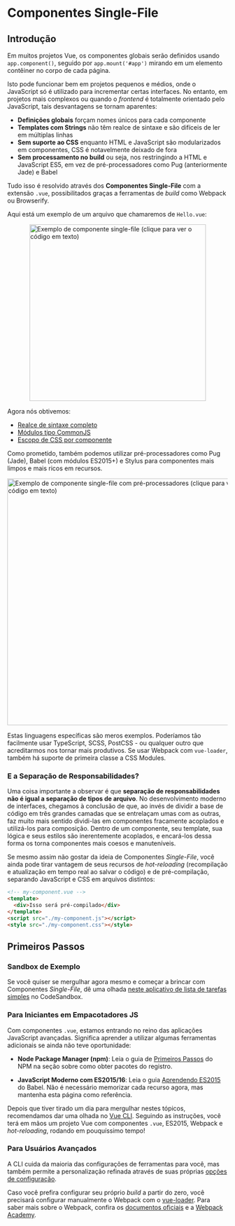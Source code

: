 # Componentes Single-File

## Introdução

Em muitos projetos Vue, os componentes globais serão definidos usando `app.component()`, seguido por `app.mount('#app')` mirando em um elemento contêiner no corpo de cada página.

Isto pode funcionar bem em projetos pequenos e médios, onde o JavaScript só é utilizado para incrementar certas interfaces. No entanto, em projetos mais complexos ou quando o _frontend_ é totalmente orientado pelo JavaScript, tais desvantagens se tornam aparentes:

- **Definições globais** forçam nomes únicos para cada componente
- **Templates com Strings** não têm realce de sintaxe e são difíceis de ler em múltiplas linhas
- **Sem suporte ao CSS** enquanto HTML e JavaScript são modularizados em componentes, CSS é notavelmente deixado de fora
- **Sem processamento no build** ou seja, nos restringindo a HTML e JavaScript ES5, em vez de pré-processadores como Pug (anteriormente Jade) e Babel

Tudo isso é resolvido através dos **Componentes Single-File** com a extensão `.vue`, possibilitados graças a ferramentas de _build_ como Webpack ou Browserify.

Aqui está um exemplo de um arquivo que chamaremos de `Hello.vue`:

<a href="https://codepen.io/team/Vue/pen/3de13b5cd0133df4ecf307b6cf2c5f94" target="_blank" rel="noopener noreferrer"><img src="/images/sfc.png" width="403" alt="Exemplo de componente single-file (clique para ver o código em texto)" style="display: block; margin: 15px auto; max-width: 100%"></a>

Agora nós obtivemos:

- [Realce de sintaxe completo](https://github.com/vuejs/awesome-vue#source-code-editing)
- [Módulos tipo CommonJS](https://webpack.js.org/concepts/modules/#what-is-a-webpack-module)
- [Escopo de CSS por componente](https://vue-loader.vuejs.org/en/features/scoped-css.html)

Como prometido, também podemos utilizar pré-processadores como Pug (Jade), Babel (com módulos ES2015+) e Stylus para componentes mais limpos e mais ricos em recursos.

<a href="https://codesandbox.io/s/vue-single-file-component-with-pre-processors-mr3ik?file=/src/App.vue" target="_blank" rel="noopener noreferrer"><img src="/images/sfc-with-preprocessors.png" width="563" alt="Exemplo de componente single-file com pré-processadores (clique para ver o código em texto)" style="display: block; margin: 15px auto; max-width: 100%"></a>

Estas linguagens específicas são meros exemplos. Poderíamos tão facilmente usar TypeScript, SCSS, PostCSS - ou qualquer outro que acreditarmos nos tornar mais produtivos. Se usar Webpack com `vue-loader`, também há suporte de primeira classe a CSS Modules.

### E a Separação de Responsabilidades?

Uma coisa importante a observar é que **separação de responsabilidades não é igual a separação de tipos de arquivo**. No desenvolvimento moderno de interfaces, chegamos à conclusão de que, ao invés de dividir a base de código em três grandes camadas que se entrelaçam umas com as outras, faz muito mais sentido dividi-las em componentes fracamente acoplados e utilizá-los para composição. Dentro de um componente, seu template, sua lógica e seus estilos são inerentemente acoplados, e encará-los dessa forma os torna componentes mais coesos e manuteníveis.

Se mesmo assim não gostar da ideia de Componentes _Single-File_, você ainda pode tirar vantagem de seus recursos de _hot-reloading_ (recompilação e atualização em tempo real ao salvar o código) e de pré-compilação, separando JavaScript e CSS em arquivos distintos:

```html
<!-- my-component.vue -->
<template>
  <div>Isso será pré-compilado</div>
</template>
<script src="./my-component.js"></script>
<style src="./my-component.css"></style>
```

## Primeiros Passos

### Sandbox de Exemplo

Se você quiser se mergulhar agora mesmo e começar a brincar com Componentes _Single-File_, dê uma olhada [neste aplicativo de lista de tarefas simples](https://codesandbox.io/s/vue-todo-list-app-with-single-file-component-vzkl3?file=/src/App.vue) no CodeSandbox.

### Para Iniciantes em Empacotadores JS

Com componentes `.vue`, estamos entrando no reino das aplicações JavaScript avançadas. Significa aprender a utilizar algumas ferramentas adicionais se ainda não teve oportunidade:

- **Node Package Manager (npm)**: Leia o guia de [Primeiros Passos](https://docs.npmjs.com/packages-and-modules/getting-packages-from-the-registry) do NPM na seção sobre como obter pacotes do registro.

- **JavaScript Moderno com ES2015/16**: Leia o guia [Aprendendo ES2015](https://babeljs.io/docs/en/learn) do Babel. Não é necessário memorizar cada recurso agora, mas mantenha esta página como referência.

Depois que tiver tirado um dia para mergulhar nestes tópicos, recomendamos dar uma olhada no [Vue CLI](https://cli.vuejs.org/). Seguindo as instruções, você terá em mãos um projeto Vue com componentes `.vue`, ES2015, Webpack e _hot-reloading_, rodando em pouquíssimo tempo!

### Para Usuários Avançados

A CLI cuida da maioria das configurações de ferramentas para você, mas também permite a personalização refinada através de suas próprias [opções de configuração](https://cli.vuejs.org/config/).

Caso você prefira configurar seu próprio _build_ a partir do zero, você precisará configurar manualmente o Webpack com o [vue-loader](https://vue-loader.vuejs.org). Para saber mais sobre o Webpack, confira os [documentos oficiais](https://webpack.js.org/configuration/) e a [Webpack Academy](https://webpack.academy/p/the-core-concepts).
